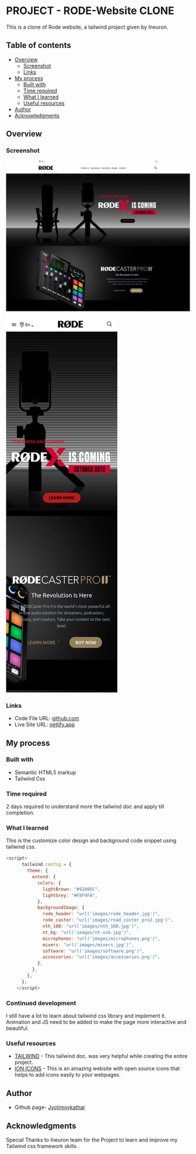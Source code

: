 # PROJECT - RODE-Website CLONE

This is a clone of Rode website, a tailwind project given by Ineuron.

## Table of contents

- [Overview](#overview)
  - [Screenshot](#screenshot)
  - [Links](#links)
- [My process](#my-process)
  - [Built with](#built-with)
  - [Time required](#time-required)
  - [What I learned](#continues-development)
  - [Useful resources](#useful-resources)
- [Author](#author)
- [Acknowledgments](#acknowledgments)

## Overview

### Screenshot

![](images/screenshotD.png)

![](images/screenshotM.png)

### Links

- Code File URL: [github.com](https://github.com/Jyotimoykathar/Rode-website-clone)
- Live Site URL: [netlify.app](https://rode-website-clone-tailwindcss.netlify.app/)

## My process

### Built with

- Semantic HTML5 markup
- Tailwind Css

### Time required

2 days required to understand more the tailwind doc and apply till completion.

### What I learned

This is the customize color design and background code snippet using tailwind css.

```js
<script>
      tailwind.config = {
        theme: {
          extend: {
            colors: {
              lightBrown: "#92805C",
              lightGrey: "#F8F9FA",
            },
            backgroundImage: {
              rode_header: "url('images/rode_header.jpg')",
              rode_caster: "url('images/road_caster_pro2.jpg')",
              nth_100: "url('images/nth_100.jpg')",
              nt_bg: "url('images/nt-usb.jpg')",
              microphones: "url('images/microphones.png')",
              mixers: "url('images/mixers.jpg')",
              software: "url('images/software.png')",
              accessories: "url('images/accessories.png')",
            },
          },
        },
      };
    </script>
```

### Continued development

I still have a lot to learn about tailwind css library and implement it.
Animation and JS need to be added to make the page more interactive and beautiful.

### Useful resources

- [TAILWIND](https://tailwindcss.com/docs/installation) - This tailwind doc. was very helpful while creating the entire project.
- [ION ICONS](https://ionic.io/ionicons) - This is an amazing website with open source icons that helps to add icons easily to your webpages.

## Author

- Github page- [Jyotimoykathar](https://github.com/Jyotimoykathar/)

## Acknowledgments

Special Thanks to Ineuron team for the Project to learn and improve my Tailwind css framework skills .
